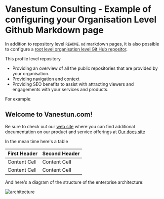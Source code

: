 # Vanestum Consulting - Example of configuring your Organisation Level Github Markdown page
In addition to repository level `README.md` markdown pages, it is also possible to configure a [root level organisation level Git Hub repositor](https://docs.github.com/en/organizations/collaborating-with-groups-in-organizations/customizing-your-organizations-profile).

This profile level repository 
- Providing an overview of all the public repositories that are provided by your organisation.
- Providing navigation and context
- Providing SEO benefits to assist with attracting viewers and engagements with your services and products.

For example:

## Welcome to Vanestun.com!

Be sure to check out our [web site](https://vanestum.com) where you can find additional documentation on our product and service offerings at [Our docs site](https://prerelease.kwil.com/docs/introduction)

In the mean time here's a table

| First Header  | Second Header |
| ------------- | ------------- |
| Content Cell  | Content Cell  |
| Content Cell  | Content Cell  |

And here's a diagram of the structure of the enterprise architecture:

 ![architecture](https://vanestum.com/wp-content/uploads/2022/09/content_developent-1-e1662490182770-1024x632.jpg)
